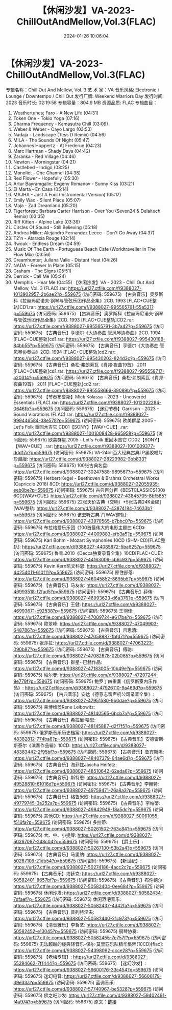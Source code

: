 ﻿---
title: 【休闲沙发】VA-2023-ChillOutAndMellow,Vol.3(FLAC)
date: 2024-01-26 10:06:04
categories: 古典音乐、新世纪、纯音雅乐
tags: 纯音雅乐
---
# 【休闲沙发】VA-2023-ChillOutAndMellow,Vol.3(FLAC)

专辑名称：Chill Out And Mellow, Vol. 3
艺 术 家：VA
音乐风格: Electronic / Lounge / Downtempo / Chill Out
发行厂牌: Weekend Warriors Day
发行时间: 2023
音乐时长: 02:19:58
专辑容量：804.9 MB
资源品质: FLAC
专辑曲目：
01. Weathertunes; Faro - A New Life (04:31)
02. Token One - Tokio Yoga (07:16)
03. Dharma Frequency - Kamasutra Chill (03:09)
04. Weber & Weber - Cayo Largo (03:53)
05. Nadaja - Landscape (Tess D Remix) (04:56)
06. MILA - The Sounds Of Night (05:47)
07. Johannes Huppertz - At Frederun (04:23)
08. Marc Hartman - Shady Days (04:42)
09. Zaranka - Red Village (04:46)
10. Newton - Morningstar (04:21)
11. Castlebed - Indigo (03:25)
12. Monoliet - One Channel (04:38)
13. Red Flower - Hopefully (05:30)
14. Artur Bayramgalin; Evgeny Romanov - Sunny Kiss (03:21)
15. El Marta - En Casa (05:14)
16. MAJHA - Just A Fool (Instrumental Version) (05:17)
17. Emily Wax - Silent Place (05:07)
18. Maja - Zad Dreamland (05:20)
19. Tigerforest; Barbara Carter Harrison - Over You (Seven24
& Delaitech Remix) (03:35)
20. Riff Kitten - Alpine Lake (03:39)
21. Circles Of Sound - Still Believing (05:18)
22. Andrea Miller; Alejandro Fernandez Lecce - Don't Go Away
(04:37)
23. T2'n - Ataraxia Rouge (02:14)
24. Rwouk - Endless Dream (04:59)
25. Music Of The Earth - Portuguese Beach Cafe (Worldtraveller
In The Flow Mix) (03:56)
26. Dreamhunter; Juliana Valle - Distant Heat (04:26)
27. NADA - Forever In Place (05:15)
28. Graham - The Signs (05:51)
29. Derrick - Call Me (05:24)
30. Memphis - Hear Me (04:55)
【休闲沙发】VA - 2023 - Chill Out And Mellow, Vol. 3 (FLAC).rar:
https://url27.ctfile.com/f/9388027-1013902957-2b6ae2?p=559675
(访问密码: 559675)
【古典音乐】奥罗斯科《拉赫玛尼诺夫·钢琴与管弦乐团作品全集》2CD. 1993 [FLAC+CUE整轨]CD1.rar:
https://url27.ctfile.com/f/9388027-995565761-55a531?p=559675
(访问密码: 559675)
【古典音乐】奥罗斯科《拉赫玛尼诺夫·钢琴与管弦乐团作品全集》2CD. 1993 [FLAC+CUE整轨]CD2.rar:
https://url27.ctfile.com/f/9388027-995565791-3b7a42?p=559675
(访问密码: 559675)
【古典音乐】亨德尔《大协奏曲·管风琴协奏曲》2CD. 1994 [FLAC+CUE整轨]cd1.rar: https://url27.ctfile.com/f/9388027-995430188-84bb55?p=559675
(访问密码: 559675)
【古典音乐】亨德尔《大协奏曲·管风琴协奏曲》2CD. 1994 [FLAC+CUE整轨]cd2.rar: https://url27.ctfile.com/f/9388027-995430203-824d3c?p=559675
(访问密码: 559675)
【古典音乐】桑松·弗朗索瓦《肖邦·夜曲19首》 2011 [FLAC+CUE整轨]cd1.rar: https://url27.ctfile.com/f/9388027-995558717-a20314?p=559675
(访问密码: 559675)
【古典音乐】桑松·弗朗索瓦《肖邦·夜曲19首》 2011 [FLAC+CUE整轨]cd2.rar: https://url27.ctfile.com/f/9388027-995558666-39089b?p=559675
(访问密码: 559675)
【节奏布鲁斯】Mick Kolassa - 2023 - Uncovered Essentials (FLAC).rar:
https://url27.ctfile.com/f/9388027-1012022284-0646fb?p=559675
(访问密码: 559675)
【迷幻节奏】Garrison - 2023 - Sound Vibrations (FLAC).rar: https://url27.ctfile.com/f/9388027-999446584-38e578?p=559675
(访问密码: 559675)
欧美群星.2005 - Let's Folk 重回木吉它 CD01【SONY】【WAV+CUE】.rar: https://url27.ctfile.com/f/9388027-1001009428-965958?p=559675
(访问密码: 559675)
欧美群星.2005 - Let's Folk 重回木吉它 CD02【SONY】【WAV+CUE】.rar: https://url27.ctfile.com/f/9388027-1001009377-ddd17a?p=559675
(访问密码: 559675)
VA-24bit百大经典古典LP黑胶唱片珍藏版: https://url27.ctfile.com/d/9388027-28229982-3bb833?p=559675
(访问密码: 559675)
100张古典名盘: https://url27.ctfile.com/d/9388027-30247588-989567?p=559675
(访问密码: 559675)
Herbert Kegel - Beethoven & Brahms Orchestral Works
(Capriccio 2018) 8CD: https://url27.ctfile.com/d/9388027-32055935-eeb0be?p=559675
(访问密码: 559675)
古典百分百《BESTCLASSICS100》6CD[WAV+CUE]: https://url27.ctfile.com/d/9388027-43845705-8bf585?p=559675
(访问密码: 559675)
22张天价古典（交响）+5张古典24K金碟][WAV整轨: https://url27.ctfile.com/d/9388027-43874184-74633b?p=559675
(访问密码: 559675)
该去听古典了[WAV整轨]: https://url27.ctfile.com/d/9388027-43970565-b7bbc0?p=559675
(访问密码: 559675)
布拉格爱乐乐团《100首最伟大的电影主题曲 6CD》: https://url27.ctfile.com/d/9388027-44009883-efb3a5?p=559675
(访问密码: 559675)
Karl Bohm - Mozart Symphonies 10CD (SHM-CD)[FLAC整轨]: https://url27.ctfile.com/d/9388027-44085872-5ba625?p=559675
(访问密码: 559675)
鲁普.2010《Decca独奏录音全集》10CD[FLAC+CUE]: https://url27.ctfile.com/d/9388027-44163009-cb6c93?p=559675
(访问密码: 559675)
Kevin Kern凯文科恩: https://url27.ctfile.com/d/9388027-44254011-610f11?p=559675
(访问密码: 559675)
原住部落: https://url27.ctfile.com/d/9388027-46045852-8695b5?p=559675
(访问密码: 559675)
【古典音乐】马友友: https://url27.ctfile.com/d/9388027-46993518-f2fad5?p=559675
(访问密码: 559675)
【古典音乐】薛伟: https://url27.ctfile.com/d/9388027-46993623-d6a376?p=559675
(访问密码: 559675)
【古典音乐】王健: https://url27.ctfile.com/d/9388027-46993671-c92538?p=559675
(访问密码: 559675)
王羽佳: https://url27.ctfile.com/d/9388027-47009724-e617be?p=559675
(访问密码: 559675)
歐翠峰: https://url27.ctfile.com/d/9388027-47049903-648786?p=559675
(访问密码: 559675)
【古典音乐】吕思清: https://url27.ctfile.com/d/9388027-47058987-fbfd71?p=559675
(访问密码: 559675)
张莎拉: https://url27.ctfile.com/d/9388027-47063223-090b87?p=559675
(访问密码: 559675)
【古典音乐】傅聪: https://url27.ctfile.com/d/9388027-47082678-02b065?p=559675
(访问密码: 559675)
【古典音乐】群星- 巴赫作品: https://url27.ctfile.com/d/9388027-47183005-10b49e?p=559675
(访问密码: 559675)
帕尔曼: https://url27.ctfile.com/d/9388027-47207244-9e779f?p=559675
(访问密码: 559675)
鲍罗丁四重奏《俄罗斯室内乐作品》: https://url27.ctfile.com/d/9388027-47926110-9a469d?p=559675
(访问密码: 559675)
【古典音乐】安达《德意志留声机公司录音全集》: https://url27.ctfile.com/d/9388027-47951580-9b0dae?p=559675
(访问密码: 559675)
莱博维茨Rene Leibowitz: https://url27.ctfile.com/d/9388027-48140565-6bcb7a?p=559675
(访问密码: 559675)
【古典音乐】希拉里·哈恩: https://url27.ctfile.com/d/9388027-48145887-d2f7f5?p=559675
(访问密码: 559675)
俄罗斯音乐历史档案: https://url27.ctfile.com/d/9388027-48382812-774ba8?p=559675
(访问密码: 559675)
【古典音乐】安德雷斯·斯泰尔《演奏作品辑》10CD: https://url27.ctfile.com/d/9388027-48383442-2f95bf?p=559675
(访问密码: 559675)
【古典音乐】鲁宾斯坦: https://url27.ctfile.com/d/9388027-48407379-64ae6d?p=559675
(访问密码: 559675)
【古典音乐】海菲兹Jascha Heifetz: https://url27.ctfile.com/d/9388027-48510642-62eda6?p=559675
(访问密码: 559675)
【古典音乐】斯特恩: https://url27.ctfile.com/d/9388027-49528810-61016d?p=559675
(访问密码: 559675)
【古典音乐】李赫特: https://url27.ctfile.com/d/9388027-49759471-26a8a3?p=559675
(访问密码: 559675)
【古典音乐】格鲁米欧: https://url27.ctfile.com/d/9388027-49779745-3a252a?p=559675
(访问密码: 559675)
【古典音乐】李帕蒂: https://url27.ctfile.com/d/9388027-49842949-18a5dc?p=559675
(访问密码: 559675)
吉他CD: https://url27.ctfile.com/d/9388027-50061055-f516fa?p=559675
(访问密码: 559675)
多拉蒂: https://url27.ctfile.com/d/9388027-50261502-763c84?p=559675
(访问密码: 559675)
大、中、小提琴: https://url27.ctfile.com/d/9388027-50267097-248c04?p=559675
(访问密码: 559675)
【爵士乐】: https://url27.ctfile.com/d/9388027-50267100-53b2a4?p=559675
(访问密码: 559675)
【古典音乐】马里纳: https://url27.ctfile.com/d/9388027-50267109-21db54?p=559675
(访问密码: 559675)
【新世纪】: https://url27.ctfile.com/d/9388027-50274186-4acc2c?p=559675
(访问密码: 559675)
【古典音乐】海廷克: https://url27.ctfile.com/d/9388027-50582401-8657bf?p=559675
(访问密码: 559675)
【古典音乐】布伦德尔: https://url27.ctfile.com/d/9388027-50582404-0ee684?p=559675
(访问密码: 559675)
休闲沙发: https://url27.ctfile.com/d/9388027-50582434-7dfaef?p=559675
(访问密码: 559675)
休闲酒吧音乐: https://url27.ctfile.com/d/9388027-50582437-4d42fa?p=559675
(访问密码: 559675)
【古典音乐】普列特涅夫: https://url27.ctfile.com/d/9388027-50582440-21c973?p=559675
(访问密码: 559675)
【清音雅乐】李哲艺: https://url27.ctfile.com/d/9388027-50582452-e13045?p=559675
(访问密码: 559675)
钢琴协奏: https://url27.ctfile.com/d/9388027-50582455-7c757f?p=559675
(访问密码: 559675)
无法超越的经典轻音乐-保尔·莫里亚乐队精华集粹(10CD)[flac]: https://url27.ctfile.com/d/9388027-54398092-ccce28?p=559675
(访问密码: 559675)
【老梅专辑】: https://url27.ctfile.com/d/9388027-55294662-7f1444?p=559675
(访问密码: 559675)
【迷幻沙发】: https://url27.ctfile.com/d/9388027-56600176-33c454?p=559675
(访问密码: 559675)
迷幻电音: https://url27.ctfile.com/d/9388027-56600179-39e33a?p=559675
(访问密码: 559675)
蓝调音乐: https://url27.ctfile.com/d/9388027-57740967-be5328?p=559675
(访问密码: 559675)
佛之吧沙发: https://url27.ctfile.com/d/9388027-59402491-f4a974?p=559675
(访问密码: 559675)
原文：[链接](https://blog.sina.com.cn/s/blog_1647c7e76010314b0.html)